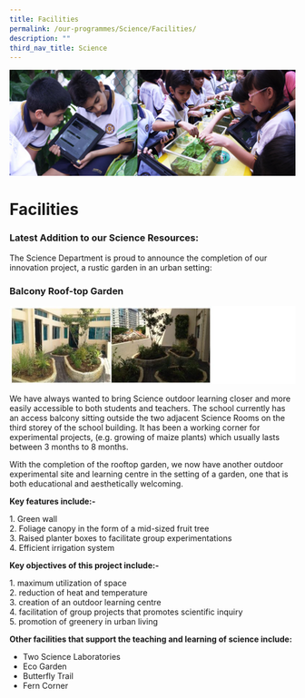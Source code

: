```yaml
---
title: Facilities
permalink: /our-programmes/Science/Facilities/
description: ""
third_nav_title: Science
---
```

![](/images/Info%20Pic/science%201.png)



# **Facilities**

### Latest Addition to our Science Resources:

The Science Department is proud to announce the completion of our innovation project, a rustic garden in an urban setting:

### Balcony Roof-top Garden

![](/images/facilities.jpg)


We have always wanted to bring Science outdoor learning closer and more easily accessible to both students and teachers. The school currently has an access balcony sitting outside the two adjacent Science Rooms on the third storey of the school building. It has been a working corner for experimental projects, (e.g. growing of maize plants) which usually lasts between 3 months to 8 months.

With the completion of the rooftop garden, we now have another outdoor experimental site and learning centre in the setting of a garden, one that is both educational and aesthetically welcoming.

**Key features include:-**

1\.  Green wall   
2\.  Foliage canopy in the form of a mid-sized fruit tree   
3\.  Raised planter boxes to facilitate group experimentations   
4\.  Efficient irrigation system   

**Key objectives of this project include:-** 

1\.  maximum utilization of space   
2\.  reduction of heat and temperature   
3\.  creation of an outdoor learning centre   
4\.  facilitation of group projects that promotes scientific inquiry    
5\.  promotion of greenery in urban living   

**Other facilities that support the teaching and learning of science include:**

*   Two Science Laboratories
*   Eco Garden
*   Butterfly Trail
*   Fern Corner